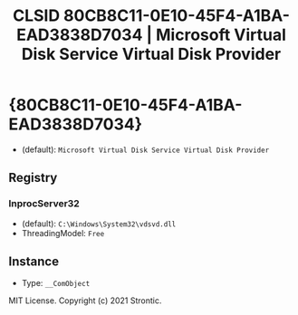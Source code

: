 ﻿---
title: "CLSID 80CB8C11-0E10-45F4-A1BA-EAD3838D7034 | Microsoft Virtual Disk Service Virtual Disk Provider"
excerpt: What is COM-Object CLSID 80CB8C11-0E10-45F4-A1BA-EAD3838D7034?
---

# {80CB8C11-0E10-45F4-A1BA-EAD3838D7034}

* (default): `Microsoft Virtual Disk Service Virtual Disk Provider`

## Registry


### InprocServer32

* (default): `C:\Windows\System32\vdsvd.dll`
* ThreadingModel: `Free`

## Instance

* Type: `__ComObject`

MIT License. Copyright (c) 2021 Strontic.


